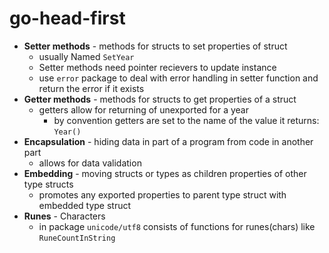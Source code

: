 # go-head-first

* **Setter methods** - methods for structs to set properties of struct
  * usually Named `SetYear`
  * Setter methods need pointer recievers to update instance
  * use `error` package to deal with error handling in setter function and return the error if it exists
* **Getter methods** - methods for structs to get properties of a struct
  * getters allow for returning of unexported for a year
    * by convention getters are set to the name of the value it returns: `Year()`
* **Encapsulation** - hiding data in part of a program from code in another part
  * allows for data validation
* **Embedding** - moving structs or types as children properties of other type structs
  * promotes any exported properties to parent type struct with embedded type struct
* **Runes** - Characters
  * in package `unicode/utf8` consists of functions for runes(chars) like `RuneCountInString`